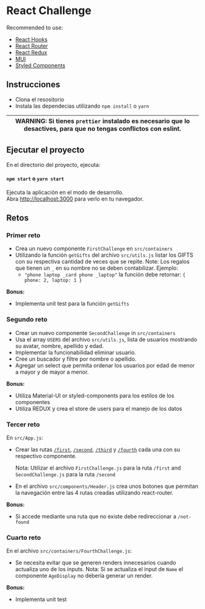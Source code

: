 # React Challenge

Recommended to use:

- [React Hooks](https://reactjs.org/docs/hooks-intro.html)
- [React Router](https://reacttraining.com/react-router/web/guides/quick-start)
- [React Redux](https://react-redux.js.org/)
- [MUI](https://mui.com/)
- [Styled Components](https://www.styled-components.com/)

## Instrucciones

- Clona el resositorio
- Instala las dependecias utilizando `npm install` o `yarn`

| WARNING: Si tienes `prettier` instalado es necesario que lo desactives, para que no tengas conflictos con eslint. |
| --- |

## Ejecutar el proyecto

En el directorio del proyecto, ejecuta:

#### `npm start` o `yarn start`

Ejecuta la aplicación en el modo de desarrollo.\
Abra [http://localhost:3000](http://localhost:3000) para verlo en tu navegador.

## Retos

### Primer reto

- Crea un nuevo componente `FirstChallenge` en `src/containers`
- Utilizando la función `getGifts` del archivo `src/utils.js` listar los GIFTS con su respectiva cantidad de veces que se repite.
  Note: Los regalos que tienen un `_` en su nombre no se deben contabilizar.
  Ejemplo:
  - `"phone laptop _card phone _laptop"` la función debe retornar: `{ phone: 2, laptop: 1 }`

**Bonus:**

- Implementa unit test para la función `getGifts`

### Segundo reto

- Crear un nuevo componente `SecondChallenge` in `src/containers`
- Usa el array `USERS` del archivo `src/utils.js`, lista de usuarios mostrando su avatar, nombre, apellido y edad.
- Implementar la funcionabilidad eliminar usuario.
- Cree un buscador y filtre por nombre o apellido.
- Agregar un select que permita ordenar los usuarios por edad de menor a mayor y de mayor a menor.

**Bonus:**

- Utiliza Material-UI or styled-components para los estilos de los componentes
- Utiliza REDUX y crea el store de users para el manejo de los datos

### Tercer reto

En `src/App.js`:

- Crear las rutas [`/first`](<(http://localhost:3000/first)>), [`/second`](<(http://localhost:3000/second)>), [`/third`](<(http://localhost:3000/third)>) y [`/fourth`](<(http://localhost:3000/fourth)>) cada una con su respectivo componente.

  Nota: Utilizar el archivo `FirstChallenge.js` para la ruta `/first` and `SecondChallenge.js` para la ruta `/second`

- En el archivo `src/components/Header.js` crea unos botones que permitan la navegación entre las 4 rutas creadas utilizando react-router.

**Bonus:**

- Si accede mediante una ruta que no existe debe redireccionar a `/not-found`

### Cuarto reto

En el archivo `src/containers/FourthChallenge.js`:

- Se necesita evitar que se generen renders innecesarios cuando actualiza uno de los inputs.
  Nota: Si se actualiza el input de `Name` el componente `AgeDisplay` no debería generar un render.

**Bonus:**

- Implementa unit test
